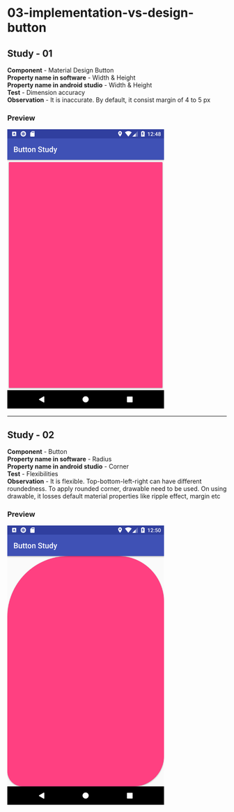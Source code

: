 # 03-implementation-vs-design-button

## Study - 01
**Component**	-	Material Design Button  \
**Property name in software**	-	Width & Height  \
**Property name in android studio**	-	Width & Height  \
**Test**	-	Dimension accuracy  \
**Observation**	-	It is inaccurate. By default, it consist margin of 4 to 5 px

### Preview
<img src="https://github.com/uxgraphy/03-implementation-vs-design-button/blob/master/01-preview-dimension.png" alt="alt text" width="360" height="whatever">

---

## Study - 02
**Component**	-	Button	\
**Property name in software**	-	Radius	\
**Property name in android studio**	-	Corner	\
**Test**	-	Flexibilities	\
**Observation**	-	It is flexible. Top-bottom-left-right can have different roundedness. To apply rounded corner, drawable need to be used. On using drawable, it losses default material properties like ripple effect, margin etc	

### Preview
<img src="https://github.com/uxgraphy/03-implementation-vs-design-button/blob/master/02-preview-rounded.png" alt="alt text" width="360" height="whatever">
